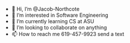 - 👋 Hi, I’m @Jacob-Northcote
- 👀 I’m interested in Software Engineering
- 🌱 I’m currently learning CS at ASU
- 💞️ I’m looking to collaborate on anything
- 📫 How to reach me 619-457-9923 send a text

<!---
I am a highly motivated and goal-oriented individual currently studying Computer Science at ASU. 
My passion lies in programming, business, and engineering, and I possess a strong drive to learn and adapt quickly. 
My ultimate aspiration is to become a successful entrepreneur,
but for now, I am focused on broadening my horizons and acquiring diverse skills and knowledge.
I am determined to make a meaningful and lasting impact on the world by combining my passion for technology and business acumen.
--->
